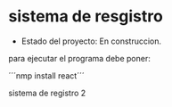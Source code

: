 <h1> sistema de resgistro </h1>

- Estado del proyecto: En construccion.

para ejecutar el programa debe poner:

´´´nmp install react´´´

sistema de registro 2
